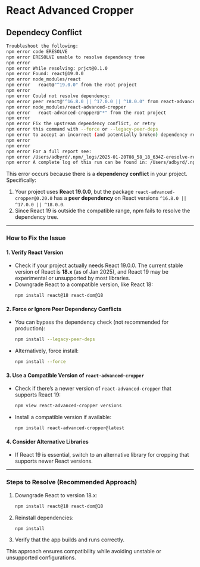 # React Advanced Cropper  

## Dependecy Conflict  
```bash
Troubleshoot the following:
npm error code ERESOLVE
npm error ERESOLVE unable to resolve dependency tree
npm error
npm error While resolving: prjct@0.1.0
npm error Found: react@19.0.0
npm error node_modules/react
npm error   react@"^19.0.0" from the root project
npm error
npm error Could not resolve dependency:
npm error peer react@"^16.8.0 || ^17.0.0 || ^18.0.0" from react-advanced-cropper@0.20.0
npm error node_modules/react-advanced-cropper
npm error   react-advanced-cropper@"*" from the root project
npm error
npm error Fix the upstream dependency conflict, or retry
npm error this command with --force or --legacy-peer-deps
npm error to accept an incorrect (and potentially broken) dependency resolution.
npm error
npm error
npm error For a full report see:
npm error /Users/adbyrd/.npm/_logs/2025-01-20T08_58_18_634Z-eresolve-report.txt
npm error A complete log of this run can be found in: /Users/adbyrd/.npm/_logs/2025-01-20T08_58_18_634Z-debug-0.log
```  


This error occurs because there is a **dependency conflict** in your project. Specifically:

1. Your project uses **React 19.0.0**, but the package `react-advanced-cropper@0.20.0` has a **peer dependency** on React versions `^16.8.0 || ^17.0.0 || ^18.0.0`.  
2. Since React 19 is outside the compatible range, npm fails to resolve the dependency tree.

---

### **How to Fix the Issue**

#### 1. **Verify React Version**
   - Check if your project actually needs React 19.0.0. The current stable version of React is **18.x** (as of Jan 2025), and React 19 may be experimental or unsupported by most libraries.
   - Downgrade React to a compatible version, like React 18:
     ```bash
     npm install react@18 react-dom@18
     ```

#### 2. **Force or Ignore Peer Dependency Conflicts**
   - You can bypass the dependency check (not recommended for production):
     ```bash
     npm install --legacy-peer-deps
     ```
   - Alternatively, force install:
     ```bash
     npm install --force
     ```

#### 3. **Use a Compatible Version of `react-advanced-cropper`**
   - Check if there’s a newer version of `react-advanced-cropper` that supports React 19:
     ```bash
     npm view react-advanced-cropper versions
     ```
   - Install a compatible version if available:
     ```bash
     npm install react-advanced-cropper@latest
     ```

#### 4. **Consider Alternative Libraries**
   - If React 19 is essential, switch to an alternative library for cropping that supports newer React versions.

---

### **Steps to Resolve (Recommended Approach)**
1. Downgrade React to version 18.x:
   ```bash
   npm install react@18 react-dom@18
   ```
2. Reinstall dependencies:
   ```bash
   npm install
   ```
3. Verify that the app builds and runs correctly.

This approach ensures compatibility while avoiding unstable or unsupported configurations.